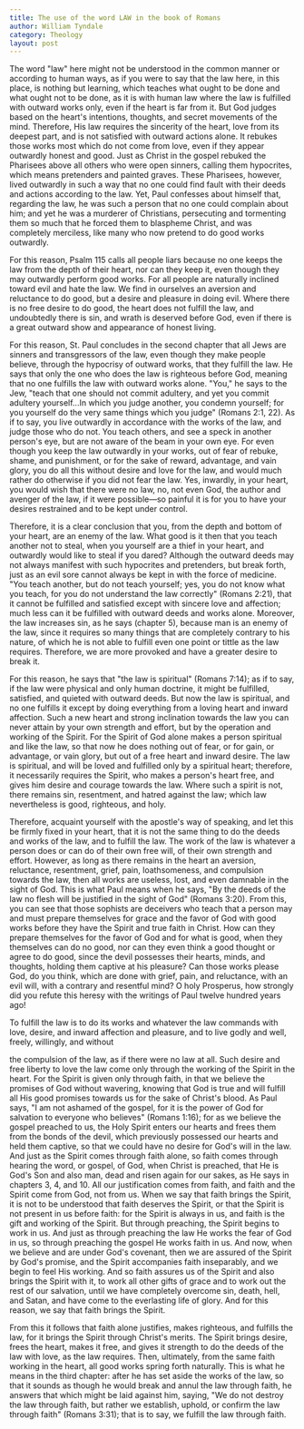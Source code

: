 ```yaml
---
title: The use of the word LAW in the book of Romans
author: William Tyndale
category: Theology
layout: post
---
```

The word "law" here might not be understood in the common manner or according to human ways, as if you were to say that the law here, in this place, is nothing but learning, which teaches what ought to be done and what ought not to be done, as it is with human law where the law is fulfilled with outward works only, even if the heart is far from it. But God judges based on the heart's intentions, thoughts, and secret movements of the mind. Therefore, His law requires the sincerity of the heart, love from its deepest part, and is not satisfied with outward actions alone. It rebukes those works most which do not come from love, even if they appear outwardly honest and good. Just as Christ in the gospel rebuked the Pharisees above all others who were open sinners, calling them hypocrites, which means pretenders and painted graves. These Pharisees, however, lived outwardly in such a way that no one could find fault with their deeds and actions according to the law. Yet, Paul confesses about himself that, regarding the law, he was such a person that no one could complain about him; and yet he was a murderer of Christians, persecuting and tormenting them so much that he forced them to blaspheme Christ, and was completely merciless, like many who now pretend to do good works outwardly.

For this reason, Psalm 115 calls all people liars because no one keeps the law from the depth of their heart, nor can they keep it, even though they may outwardly perform good works. For all people are naturally inclined toward evil and hate the law. We find in ourselves an aversion and reluctance to do good, but a desire and pleasure in doing evil. Where there is no free desire to do good, the heart does not fulfill the law, and undoubtedly there is sin, and wrath is deserved before God, even if there is a great outward show and appearance of honest living.

For this reason, St. Paul concludes in the second chapter that all Jews are sinners and transgressors of the law, even though they make people believe, through the hypocrisy of outward works, that they fulfill the law. He says that only the one who does the law is righteous before God, meaning that no one fulfills the law with outward works alone. "You," he says to the Jew, "teach that one should not commit adultery, and yet you commit adultery yourself...In which you judge another, you condemn yourself; for you yourself do the very same things which you judge" (Romans 2:1, 22). As if to say, you live outwardly in accordance with the works of the law, and judge those who do not. You teach others, and see a speck in another person's eye, but are not aware of the beam in your own eye. For even though you keep the law outwardly in your works, out of fear of rebuke, shame, and punishment, or for the sake of reward, advantage, and vain glory, you do all this without desire and love for the law, and would much rather do otherwise if you did not fear the law. Yes, inwardly, in your heart, you would wish that there were no law, no, not even God, the author and avenger of the law, if it were possible—so painful it is for you to have your desires restrained and to be kept under control.

Therefore, it is a clear conclusion that you, from the depth and bottom of your heart, are an enemy of the law. What good is it then that you teach another not to steal, when you yourself are a thief in your heart, and outwardly would like to steal if you dared? Although the outward deeds may not always manifest with such hypocrites and pretenders, but break forth, just as an evil sore cannot always be kept in with the force of medicine. "You teach another, but do not teach yourself; yes, you do not know what you teach, for you do not understand the law correctly" (Romans 2:21), that it cannot be fulfilled and satisfied except with sincere love and affection; much less can it be fulfilled with outward deeds and works alone. Moreover, the law increases sin, as he says (chapter 5), because man is an enemy of the law, since it requires so many things that are completely contrary to his nature, of which he is not able to fulfill even one point or tittle as the law requires. Therefore, we are more provoked and have a greater desire to break it.

For this reason, he says that "the law is spiritual" (Romans 7:14); as if to say, if the law were physical and only human doctrine, it might be fulfilled, satisfied, and quieted with outward deeds. But now the law is spiritual, and no one fulfills it except by doing everything from a loving heart and inward affection. Such a new heart and strong inclination towards the law you can never attain by your own strength and effort, but by the operation and working of the Spirit. For the Spirit of God alone makes a person spiritual and like the law, so that now he does nothing out of fear, or for gain, or advantage, or vain glory, but out of a free heart and inward desire. The law is spiritual, and will be loved and fulfilled only by a spiritual heart; therefore, it necessarily requires the Spirit, who makes a person's heart free, and gives him desire and courage towards the law. Where such a spirit is not, there remains sin, resentment, and hatred against the law; which law nevertheless is good, righteous, and holy.

Therefore, acquaint yourself with the apostle's way of speaking, and let this be firmly fixed in your heart, that it is not the same thing to do the deeds and works of the law, and to fulfill the law. The work of the law is whatever a person does or can do of their own free will, of their own strength and effort. However, as long as there remains in the heart an aversion, reluctance, resentment, grief, pain, loathsomeness, and compulsion towards the law, then all works are useless, lost, and even damnable in the sight of God. This is what Paul means when he says, "By the deeds of the law no flesh will be justified in the sight of God" (Romans 3:20). From this, you can see that those sophists are deceivers who teach that a person may and must prepare themselves for grace and the favor of God with good works before they have the Spirit and true faith in Christ. How can they prepare themselves for the favor of God and for what is good, when they themselves can do no good, nor can they even think a good thought or agree to do good, since the devil possesses their hearts, minds, and thoughts, holding them captive at his pleasure? Can those works please God, do you think, which are done with grief, pain, and reluctance, with an evil will, with a contrary and resentful mind? O holy Prosperus, how strongly did you refute this heresy with the writings of Paul twelve hundred years ago!

To fulfill the law is to do its works and whatever the law commands with love, desire, and inward affection and pleasure, and to live godly and well, freely, willingly, and without

 the compulsion of the law, as if there were no law at all. Such desire and free liberty to love the law come only through the working of the Spirit in the heart. For the Spirit is given only through faith, in that we believe the promises of God without wavering, knowing that God is true and will fulfill all His good promises towards us for the sake of Christ's blood. As Paul says, "I am not ashamed of the gospel, for it is the power of God for salvation to everyone who believes" (Romans 1:16); for as we believe the gospel preached to us, the Holy Spirit enters our hearts and frees them from the bonds of the devil, which previously possessed our hearts and held them captive, so that we could have no desire for God's will in the law. And just as the Spirit comes through faith alone, so faith comes through hearing the word, or gospel, of God, when Christ is preached, that He is God's Son and also man, dead and risen again for our sakes, as He says in chapters 3, 4, and 10. All our justification comes from faith, and faith and the Spirit come from God, not from us. When we say that faith brings the Spirit, it is not to be understood that faith deserves the Spirit, or that the Spirit is not present in us before faith: for the Spirit is always in us, and faith is the gift and working of the Spirit. But through preaching, the Spirit begins to work in us. And just as through preaching the law He works the fear of God in us, so through preaching the gospel He works faith in us. And now, when we believe and are under God's covenant, then we are assured of the Spirit by God's promise, and the Spirit accompanies faith inseparably, and we begin to feel His working. And so faith assures us of the Spirit and also brings the Spirit with it, to work all other gifts of grace and to work out the rest of our salvation, until we have completely overcome sin, death, hell, and Satan, and have come to the everlasting life of glory. And for this reason, we say that faith brings the Spirit.

From this it follows that faith alone justifies, makes righteous, and fulfills the law, for it brings the Spirit through Christ's merits. The Spirit brings desire, frees the heart, makes it free, and gives it strength to do the deeds of the law with love, as the law requires. Then, ultimately, from the same faith working in the heart, all good works spring forth naturally. This is what he means in the third chapter: after he has set aside the works of the law, so that it sounds as though he would break and annul the law through faith, he answers that which might be laid against him, saying, "We do not destroy the law through faith, but rather we establish, uphold, or confirm the law through faith" (Romans 3:31); that is to say, we fulfill the law through faith.